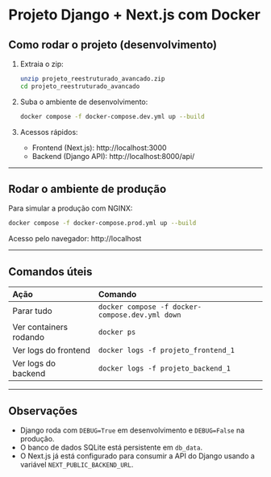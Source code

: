 
# Projeto Django + Next.js com Docker

## Como rodar o projeto (desenvolvimento)

1. Extraia o zip:
   ```bash
   unzip projeto_reestruturado_avancado.zip
   cd projeto_reestruturado_avancado
   ```

2. Suba o ambiente de desenvolvimento:
   ```bash
   docker compose -f docker-compose.dev.yml up --build
   ```

3. Acessos rápidos:
   - Frontend (Next.js): http://localhost:3000
   - Backend (Django API): http://localhost:8000/api/

---

## Rodar o ambiente de produção

Para simular a produção com NGINX:
```bash
docker compose -f docker-compose.prod.yml up --build
```

Acesso pelo navegador: http://localhost

---

## Comandos úteis

| Ação | Comando |
|:---|:---|
| Parar tudo | `docker compose -f docker-compose.dev.yml down` |
| Ver containers rodando | `docker ps` |
| Ver logs do frontend | `docker logs -f projeto_frontend_1` |
| Ver logs do backend | `docker logs -f projeto_backend_1` |

---

## Observações

- Django roda com `DEBUG=True` em desenvolvimento e `DEBUG=False` na produção.
- O banco de dados SQLite está persistente em `db_data`.
- O Next.js já está configurado para consumir a API do Django usando a variável `NEXT_PUBLIC_BACKEND_URL`.
